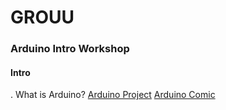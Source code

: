 # GROUU
### Arduino Intro Workshop

#### Intro

. What is Arduino?
[Arduino Project](http://arduino.cc)
[Arduino Comic](https://playground.arduino.cc/uploads/Main/arduino_comic_v0004.pdf)
